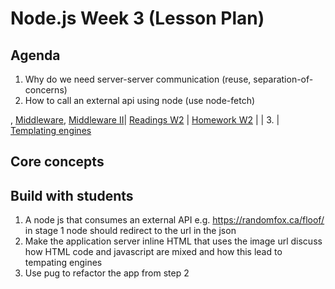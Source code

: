 # Node.js Week 3 (Lesson Plan)

## Agenda

1. Why do we need server-server communication (reuse, separation-of-concerns)
2. How to call an external api using node (use node-fetch)

, [Middleware](https://medium.com/@jamischarles/what-is-middleware-a-simple-explanation-bb22d6b41d01), [Middleware II](https://www.youtube.com/watch?v=9HOem0amlyg)| [Readings W2](week2/README.md) | [Homework W2](week2/homework/README.md) |
| 3. | [Templating engines](https://www.youtube.com/watch?v=oZGmHNZv7Sc)

## Core concepts

## Build with students

1. A node js that consumes an external API e.g. https://randomfox.ca/floof/
   in stage 1 node should redirect to the url in the json
2. Make the application server inline HTML that uses the image url
   discuss how HTML code and javascript are mixed and how this lead to tempating engines
3. Use pug to refactor the app from step 2
   
